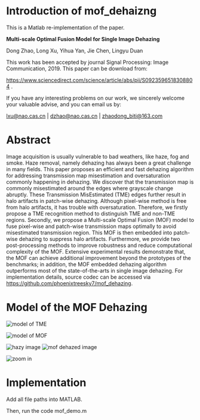 # Introduction of mof_dehaizng

This is a Matlab re-implementation of the paper.

**Multi-scale Optimal Fusion Model for Single Image Dehazing**

Dong Zhao, Long Xu, Yihua Yan, Jie Chen, Lingyu Duan

This work has been accepted by journal Signal Processing: Image Communication, 2019. This paper can be download from:

https://www.sciencedirect.com/science/article/abs/pii/S0923596518308804 .

If you have any interesting problems on our work, we sincerely welcome your valuable advise, and you can email us by:

lxu@nao.cas.cn | dzhao@nao.cas.cn | zhaodong_biti@163.com

# Abstract

Image acquisition is usually vulnerable to bad weathers, like haze, fog and smoke. Haze removal, namely dehazing has always been a great challenge in many fields. This paper proposes an efficient and fast dehazing algorithm for addressing transmission map misestimation and oversaturation commonly happening in dehazing. We discover that the transmission map is commonly misestimated around the edges where grayscale change abruptly. These Transmission MisEstimated (TME) edges further result in halo artifacts in patch-wise dehazing. Although pixel-wise method is free from halo artifacts, it has trouble with oversaturation. Therefore, we firstly propose a TME recognition method to distinguish TME and non-TME regions. Secondly, we propose a Multi-scale Optimal Fusion (MOF) model to fuse pixel-wise and patch-wise transmission maps optimally to avoid misestimated transmission region. This MOF is then embedded into patch-wise dehazing to suppress halo artifacts. Furthermore, we provide two post-processing methods to improve robustness and reduce computational complexity of the MOF. Extensive experimental results demonstrate that, the MOF can achieve additional improvement beyond the prototypes of the benchmarks; in addition, the MOF embedded dehazing algorithm outperforms most of the state-of-the-arts in single image dehazing. For implementation details, source codec can be accessed via https://github.com/phoenixtreesky7/mof_dehazing. 

# Model of the MOF Dehazing


 ![model of TME](https://github.com/phoenixtreesky7/mof_dehazing/raw/master/figures/TME_model1.png)

 ![model of MOF](https://github.com/phoenixtreesky7/mof_dehazing/raw/master/figures/TME_costfunctionmodel.png)


 ![hazy image](https://github.com/phoenixtreesky7/mof_dehazing/raw/master/figures/3.png)  ![mof dehazed image](https://github.com/phoenixtreesky7/mof_dehazing/raw/master/figures/MSpipa_3J.png)

 ![zoom in](https://github.com/phoenixtreesky7/mof_dehazing/raw/master/figures/MSpipa_3Jzoomin.png)

# Implementation 

Add all file paths into MATLAB.

Then, run the code mof_demo.m

